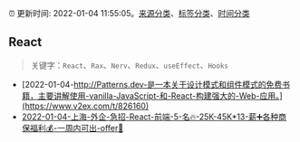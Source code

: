 :alarm_clock: 更新时间: 2022-01-04 11:55:05。[来源分类](../README.md)、[标签分类](../TAGS.md)、[时间分类](../TIMELINE.md)

## React


> 关键字：`React`、`Rax`、`Nerv`、`Redux`、`useEffect`、`Hooks`



- [2022-01-04-http://Patterns.dev-是一本关于设计模式和组件模式的免费书籍，主要讲解使用-vanilla-JavaScript-和-React-构建强大的-Web-应用。](https://www.v2ex.com/t/826160) 
- [2022-01-04-上海-外企-急招-React-前端-5-名🔥-25K-45K*13-薪➕各种商保福利💰-一周内可出-offer🚀](https://www.v2ex.com/t/826148) 